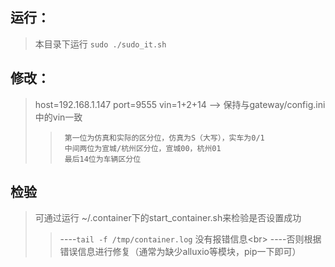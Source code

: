 运行：
----
>本目录下运行 `sudo ./sudo_it.sh`

修改：
----
>host=192.168.1.147
>port=9555
>vin=1+2+14  --> 保持与gateway/config.ini中的vin一致
>>	    第一位为仿真和实际的区分位，仿真为S（大写），实车为0/1
>>	    中间两位为宣城/杭州区分位，宣城00，杭州01
>>	    最后14位为车辆区分位

检验
----
>可通过运行 ~/.container下的start_container.sh来检验是否设置成功
>>	----`tail -f /tmp/container.log` 没有报错信息\<br>
>>	----否则根据错误信息进行修复（通常为缺少alluxio等模块，pip一下即可）
